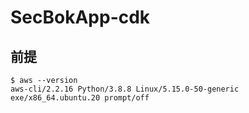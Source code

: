 # SecBokApp-cdk

## 前提
```
$ aws --version
aws-cli/2.2.16 Python/3.8.8 Linux/5.15.0-50-generic exe/x86_64.ubuntu.20 prompt/off
```
